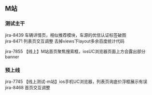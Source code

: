 ## M站
### 测试主干
jira-8439 车辆详情页，相似推荐模块，车源的优信认证标签破图  
jira-8471 列表页交互调整  去掉views下layout多余百度统计代码


jira-7855 【线上】M站首页聚焦搜索框，iosUC浏览器页面上方会露出部分banner

### 预上线
jira-7745 【线上测试-m站】ios手机UC浏览器，列表页询底价浮框展示有误  
jira-8468 首页交互调整  
